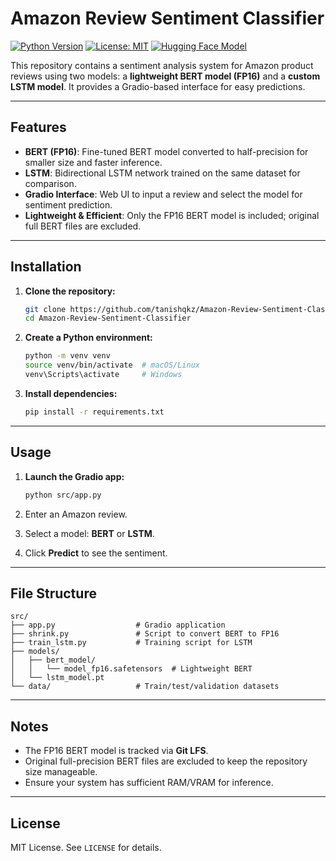 # Amazon Review Sentiment Classifier

[![Python Version](https://img.shields.io/badge/python-3.9%2B-blue)](https://www.python.org/)
[![License: MIT](https://img.shields.io/badge/License-MIT-yellow.svg)](LICENSE)
[![Hugging Face Model](https://img.shields.io/badge/Hugging_Face-FP16_BERT-orange)](https://huggingface.co/)

This repository contains a sentiment analysis system for Amazon product reviews using two models: a **lightweight BERT model (FP16)** and a **custom LSTM model**. It provides a Gradio-based interface for easy predictions.

---

## Features

- **BERT (FP16)**: Fine-tuned BERT model converted to half-precision for smaller size and faster inference.
- **LSTM**: Bidirectional LSTM network trained on the same dataset for comparison.
- **Gradio Interface**: Web UI to input a review and select the model for sentiment prediction.
- **Lightweight & Efficient**: Only the FP16 BERT model is included; original full BERT files are excluded.

---

## Installation

1.  **Clone the repository:**

    ```bash
    git clone https://github.com/tanishqkz/Amazon-Review-Sentiment-Classifier.git
    cd Amazon-Review-Sentiment-Classifier
    ```

2.  **Create a Python environment:**

    ```bash
    python -m venv venv
    source venv/bin/activate  # macOS/Linux
    venv\Scripts\activate     # Windows
    ```

3.  **Install dependencies:**

    ```bash
    pip install -r requirements.txt
    ```

---

## Usage

1.  **Launch the Gradio app:**

    ```bash
    python src/app.py
    ```

2.  Enter an Amazon review.

3.  Select a model: **BERT** or **LSTM**.

4.  Click **Predict** to see the sentiment.

---

## File Structure

```
src/
├── app.py                  # Gradio application
├── shrink.py               # Script to convert BERT to FP16
├── train_lstm.py           # Training script for LSTM
├── models/
│   ├── bert_model/
│   │   └── model_fp16.safetensors  # Lightweight BERT
│   └── lstm_model.pt
└── data/                   # Train/test/validation datasets
```

---

## Notes

- The FP16 BERT model is tracked via **Git LFS**.
- Original full-precision BERT files are excluded to keep the repository size manageable.
- Ensure your system has sufficient RAM/VRAM for inference.

---

## License

MIT License. See `LICENSE` for details.
